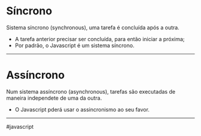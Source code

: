 # Síncrono
Sistema síncrono (synchronous), uma tarefa é concluída após a outra.
- A tarefa anterior precisar ser concluída, para então iniciar a próxima;
- Por padrão, o Javascript é um sistema síncrono.
---
# Assíncrono
Num sistema assíncrono (asynchronous), tarefas são executadas de maneira independete de uma da outra.
- O Javascript pderá usar o assincronismo ao seu favor.
---
#javascript 